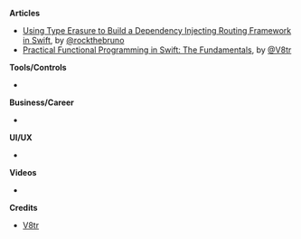 
**Articles**

* [Using Type Erasure to Build a Dependency Injecting Routing Framework in Swift](https://swiftrocks.com/using-type-erasure-to-build-a-dependency-injector-in-swift.html), by [@rockthebruno](https://twitter.com/rockthebruno)
* [Practical Functional Programming in Swift: The Fundamentals](https://www.vadimbulavin.com/swift-functional-programming-fundamentals/), by [@V8tr](https://twitter.com/V8tr)

**Tools/Controls**

* 

**Business/Career**

* 

**UI/UX**

* 

**Videos**

* 

**Credits**

* [V8tr](https://github.com/V8tr)

